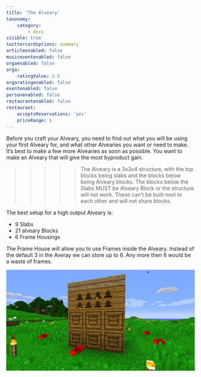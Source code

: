 ```yaml
---
title: 'The Alveary'
taxonomy:
    category:
        - docs
visible: true
twittercardoptions: summary
articleenabled: false
musiceventenabled: false
orgaenabled: false
orga:
    ratingValue: 2.5
orgaratingenabled: false
eventenabled: false
personenabled: false
restaurantenabled: false
restaurant:
    acceptsReservations: 'yes'
    priceRange: $
---
```


Before you craft your Alveary, you need to find out what you will be using your first Alveary for, and what other Alvearies you want or need to make. It’s best to make a few more Alvearies as soon as possible. You want to make an Alveary that will give the most byproduct gain.

>>>>> The Alveary is a 3x3x4 structure, with the top blocks being slabs and the blocks below being Alveary blocks. The blocks below the Slabs MUST be Alveary Block or the structure will not work. These can’t be built next to each other and will not share blocks.

The best setup for a high output Alveary is:

* 9 Slabs
* 21 alveary Blocks
* 6 Frame Housings

The Frame House will allow you to use Frames inside the Alveary. Instead of the default 3 in the Averay we can store up to 6. Any more then 6 would be a waste of frames.

![](Alveary.jpg)
